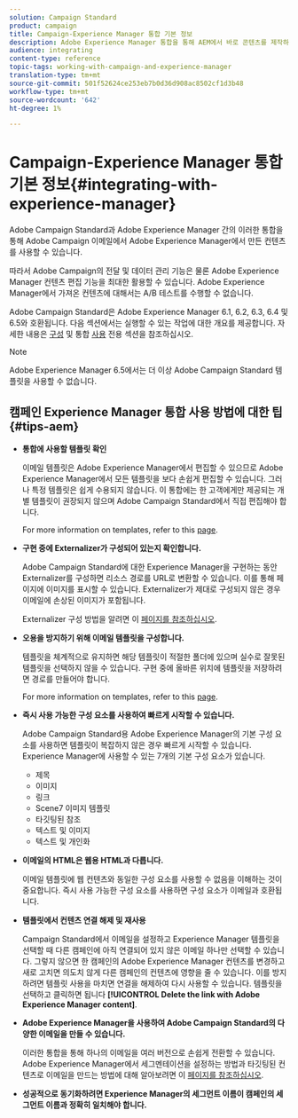 ```yaml
---
solution: Campaign Standard
product: campaign
title: Campaign-Experience Manager 통합 기본 정보
description: Adobe Experience Manager 통합을 통해 AEM에서 바로 콘텐츠를 제작하고 나중에 Adobe Campaign에서 사용할 수 있습니다.
audience: integrating
content-type: reference
topic-tags: working-with-campaign-and-experience-manager
translation-type: tm+mt
source-git-commit: 501f52624ce253eb7b0d36d908ac8502cf1d3b48
workflow-type: tm+mt
source-wordcount: '642'
ht-degree: 1%

---
```



# Campaign-Experience Manager 통합 기본 정보{#integrating-with-experience-manager}

Adobe Campaign Standard과 Adobe Experience Manager 간의 이러한 통합을 통해 Adobe Campaign 이메일에서 Adobe Experience Manager에서 만든 컨텐츠를 사용할 수 있습니다.

따라서 Adobe Campaign의 전달 및 데이터 관리 기능은 물론 Adobe Experience Manager 컨텐츠 편집 기능을 최대한 활용할 수 있습니다. Adobe Experience Manager에서 가져온 컨텐츠에 대해서는 A/B 테스트를 수행할 수 없습니다.

Adobe Campaign Standard은 Adobe Experience Manager 6.1, 6.2, 6.3, 6.4 및 6.5와 호환됩니다. 다음 섹션에서는 실행할 수 있는 작업에 대한 개요를 제공합니다. 자세한 내용은 [구성](https://docs.adobe.com/content/help/en/experience-manager-65/administering/integration/campaignstandard.html) 및 통합 [사용](https://docs.adobe.com/content/help/en/experience-manager-65/authoring/aem-adobe-campaign/campaign.html) 전용 섹션을 참조하십시오.

>[!NOTE]
>
> Adobe Experience Manager 6.5에서는 더 이상 Adobe Campaign Standard 템플릿을 사용할 수 없습니다.

## 캠페인 Experience Manager 통합 사용 방법에 대한 팁 {#tips-aem}

* **통합에 사용할 템플릿 확인**

   이메일 템플릿은 Adobe Experience Manager에서 편집할 수 있으므로 Adobe Experience Manager에서 모든 템플릿을 보다 손쉽게 편집할 수 있습니다. 그러나 특정 템플릿은 쉽게 수용되지 않습니다. 이 통합에는 한 고객에게만 제공되는 개별 템플릿이 권장되지 않으며 Adobe Campaign Standard에서 직접 편집해야 합니다.

   For more information on templates, refer to this [page](https://docs.adobe.com/content/help/en/experience-manager-65/developing/platform/templates/templates.html).

* **구현 중에 Externalizer가 구성되어 있는지 확인합니다.**

   Adobe Campaign Standard에 대한 Experience Manager을 구현하는 동안 Externalizer를 구성하면 리소스 경로를 URL로 변환할 수 있습니다. 이를 통해 페이지에 이미지를 표시할 수 있습니다. Externalizer가 제대로 구성되지 않은 경우 이메일에 손상된 이미지가 포함됩니다.

   Externalizer 구성 방법을 알려면 이 [페이지를 참조하십시오](https://docs.adobe.com/content/help/en/experience-manager-65/developing/platform/externalizer.html).

* **오용을 방지하기 위해 이메일 템플릿을 구성합니다.**

   템플릿을 체계적으로 유지하면 해당 템플릿이 적절한 폴더에 있으며 실수로 잘못된 템플릿을 선택하지 않을 수 있습니다. 구현 중에 올바른 위치에 템플릿을 저장하려면 경로를 만들어야 합니다.

   For more information on templates, refer to this [page](https://docs.adobe.com/content/help/en/experience-manager-65/developing/platform/templates/templates.html#template-availability).

* **즉시 사용 가능한 구성 요소를 사용하여 빠르게 시작할 수 있습니다.**

   Adobe Campaign Standard용 Adobe Experience Manager의 기본 구성 요소를 사용하면 템플릿이 복잡하지 않은 경우 빠르게 시작할 수 있습니다.
Experience Manager에 사용할 수 있는 7개의 기본 구성 요소가 있습니다.

   * 제목
   * 이미지
   * 링크
   * Scene7 이미지 템플릿
   * 타깃팅된 참조
   * 텍스트 및 이미지
   * 텍스트 및 개인화

* **이메일의 HTML은 웹용 HTML과 다릅니다.**

   이메일 템플릿에 웹 컨텐츠와 동일한 구성 요소를 사용할 수 없음을 이해하는 것이 중요합니다. 즉시 사용 가능한 구성 요소를 사용하면 구성 요소가 이메일과 호환됩니다.

* **템플릿에서 컨텐츠 연결 해제 및 재사용**

   Campaign Standard에서 이메일을 설정하고 Experience Manager 템플릿을 선택할 때 다른 캠페인에 아직 연결되어 있지 않은 이메일 하나만 선택할 수 있습니다. 그렇지 않으면 한 캠페인의 Adobe Experience Manager 컨텐츠를 변경하고 새로 고치면 의도치 않게 다른 캠페인의 컨텐츠에 영향을 줄 수 있습니다.
이를 방지하려면 템플릿 사용을 마치면 연결을 해제하여 다시 사용할 수 있습니다. 템플릿을 선택하고 클릭하면 됩니다 **[!UICONTROL Delete the link with Adobe Experience Manager content]**.

* **Adobe Experience Manager을 사용하여 Adobe Campaign Standard의 다양한 이메일을 만들 수 있습니다.**

   이러한 통합을 통해 하나의 이메일을 여러 버전으로 손쉽게 전환할 수 있습니다.
Adobe Experience Manager에서 세그멘테이션을 설정하는 방법과 타깃팅된 컨텐츠로 이메일을 만드는 방법에 대해 알아보려면 이 [페이지를 참조하십시오](https://docs.adobe.com/help/en/experience-manager-65/authoring/aem-adobe-campaign/target-adobe-campaign.html#setting-up-segmentation-in-aem).

* **성공적으로 동기화하려면 Experience Manager의 세그먼트 이름이 캠페인의 세그먼트 이름과 정확히 일치해야 합니다.**